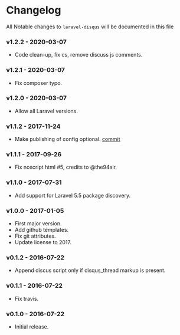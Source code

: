 # Changelog

All Notable changes to `laravel-disqus` will be documented in this file

### v1.2.2 - 2020-03-07

- Code clean-up, fix cs, remove discuss js comments.

### v1.2.1 - 2020-03-07

- Fix composer typo.

### v1.2.0 - 2020-03-07

- Allow all Laravel versions.

### v1.1.2 - 2017-11-24

- Make publishing of config optional. [commit](https://github.com/yajra/laravel-disqus/commit/2db629d79c125947d68740007f056a6cce5f3e77)

### v1.1.1 - 2017-09-26

- Fix noscript html #5, credits to @the94air.

### v1.1.0 - 2017-07-31

- Add support for Laravel 5.5 package discovery.

### v1.0.0 - 2017-01-05

- First major version.
- Add github templates.
- Fix git attributes.
- Update license to 2017.

### v0.1.2 - 2016-07-22

- Append discus script only if disqus_thread markup is present.

### v0.1.1 - 2016-07-22

- Fix travis.

### v0.1.0 - 2016-07-22

- Initial release.
